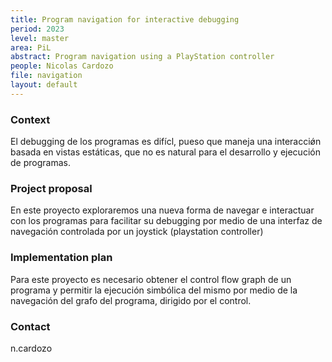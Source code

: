 ```yaml
---
title: Program navigation for interactive debugging
period: 2023
level: master
area: PiL
abstract: Program navigation using a PlayStation controller
people: Nicolas Cardozo
file: navigation
layout: default
---
```


### Context

El debugging de los programas es difícl, pueso que maneja una interacciǿn basada en vistas estáticas, que no es natural para el desarrollo y ejecución de programas.

### Project proposal

En este proyecto exploraremos una nueva forma de navegar e interactuar con los programas para facilitar su debugging por medio de una interfaz de navegación controlada por un joystick (playstation controller)

### Implementation plan

Para este proyecto es necesario obtener el control flow graph de un programa
y permitir la ejecución simbólica del mismo por medio de la navegación del grafo del programa, dirigido por el control.

### Contact

n.cardozo
